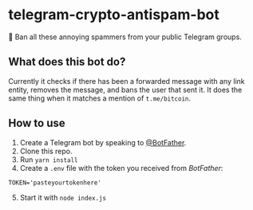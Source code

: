 # telegram-crypto-antispam-bot
👮️ Ban all these annoying spammers from your public Telegram groups.

## What does this bot do?
Currently it checks if there has been a forwarded message with any link entity, removes the message, and bans the user that sent it.
It does the same thing when it matches a mention of `t.me/bitcoin`.

## How to use
1. Create a Telegram bot by speaking to [@BotFather](https://t.me/botfather).
2. Clone this repo.
3. Run `yarn install`
4. Create a `.env` file with the token you received from _BotFather_:
```
TOKEN='pasteyourtokenhere'
```
5. Start it with `node index.js`
